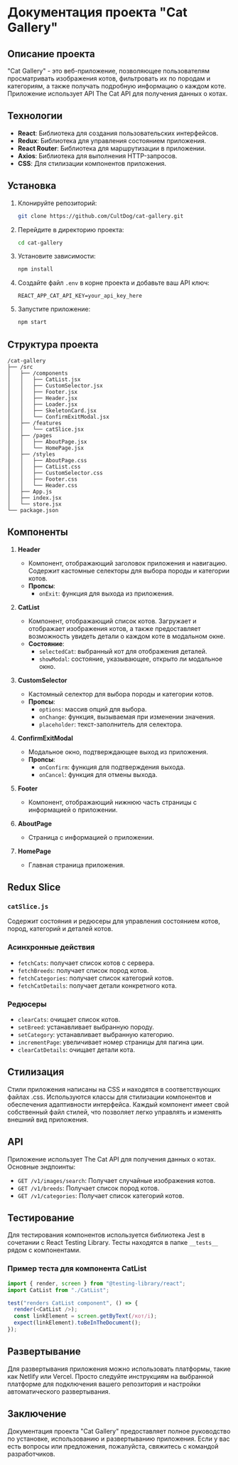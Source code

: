 # Документация проекта "Cat Gallery"

## Описание проекта

"Cat Gallery" - это веб-приложение, позволяющее пользователям просматривать изображения котов, фильтровать их по породам и категориям, а также получать подробную информацию о каждом коте. Приложение использует API The Cat API для получения данных о котах.

## Технологии

- **React**: Библиотека для создания пользовательских интерфейсов.
- **Redux**: Библиотека для управления состоянием приложения.
- **React Router**: Библиотека для маршрутизации в приложении.
- **Axios**: Библиотека для выполнения HTTP-запросов.
- **CSS**: Для стилизации компонентов приложения.

## Установка

1. Клонируйте репозиторий:
   ```bash
   git clone https://github.com/CultDog/cat-gallery.git
   ```
2. Перейдите в директорию проекта:
   ```bash
   cd cat-gallery
   ```
3. Установите зависимости:
   ```bash
   npm install
   ```
4. Создайте файл `.env` в корне проекта и добавьте ваш API ключ:
   ```plaintext
   REACT_APP_CAT_API_KEY=your_api_key_here
   ```
5. Запустите приложение:
   ```bash
   npm start
   ```

## Структура проекта

```plaintext
/cat-gallery
├── /src
│   ├── /components
│   │   ├── CatList.jsx
│   │   ├── CustomSelector.jsx
│   │   ├── Footer.jsx
│   │   ├── Header.jsx
│   │   ├── Loader.jsx
│   │   ├── SkeletonCard.jsx
│   │   └── ConfirmExitModal.jsx
│   ├── /features
│   │   └── catSlice.jsx
│   ├── /pages
│   │   ├── AboutPage.jsx
│   │   └── HomePage.jsx
│   ├── /styles
│   │   ├── AboutPage.css
│   │   ├── CatList.css
│   │   ├── CustomSelector.css
│   │   ├── Footer.css
│   │   └── Header.css
│   ├── App.js
│   ├── index.jsx
│   └── store.jsx
└── package.json
```

## Компоненты

1. **Header**

   - Компонент, отображающий заголовок приложения и навигацию. Содержит кастомные селекторы для выбора породы и категории котов.
   - **Пропсы**:
     - `onExit`: функция для выхода из приложения.

2. **CatList**

   - Компонент, отображающий список котов. Загружает и отображает изображения котов, а также предоставляет возможность увидеть детали о каждом коте в модальном окне.
   - **Состояние**:
     - `selectedCat`: выбранный кот для отображения деталей.
     - `showModal`: состояние, указывающее, открыто ли модальное окно.

3. **CustomSelector**

   - Кастомный селектор для выбора породы и категории котов.
   - **Пропсы**:
     - `options`: массив опций для выбора.
     - `onChange`: функция, вызываемая при изменении значения.
     - `placeholder`: текст-заполнитель для селектора.

4. **ConfirmExitModal**

   - Модальное окно, подтверждающее выход из приложения.
   - **Пропсы**:
     - `onConfirm`: функция для подтверждения выхода.
     - `onCancel`: функция для отмены выхода.

5. **Footer**

   - Компонент, отображающий нижнюю часть страницы с информацией о приложении.

6. **AboutPage**

   - Страница с информацией о приложении.

7. **HomePage**
   - Главная страница приложения.

## Redux Slice

### `catSlice.js`

Содержит состояния и редюсеры для управления состоянием котов, пород, категорий и деталей котов.

### Асинхронные действия

- `fetchCats`: получает список котов с сервера.
- `fetchBreeds`: получает список пород котов.
- `fetchCategories`: получает список категорий котов.
- `fetchCatDetails`: получает детали конкретного кота.

### Редюсеры

- `clearCats`: очищает список котов.
- `setBreed`: устанавливает выбранную породу.
- `setCategory`: устанавливает выбранную категорию.
- `incrementPage`: увеличивает номер страницы для пагина ции.
- `clearCatDetails`: очищает детали кота.

## Стилизация

Стили приложения написаны на CSS и находятся в соответствующих файлах .css. Используются классы для стилизации компонентов и обеспечения адаптивности интерфейса. Каждый компонент имеет свой собственный файл стилей, что позволяет легко управлять и изменять внешний вид приложения.

## API

Приложение использует The Cat API для получения данных о котах. Основные эндпоинты:

- `GET /v1/images/search`: Получает случайные изображения котов.
- `GET /v1/breeds`: Получает список пород котов.
- `GET /v1/categories`: Получает список категорий котов.

## Тестирование

Для тестирования компонентов используется библиотека Jest в сочетании с React Testing Library. Тесты находятся в папке `__tests__` рядом с компонентами.

### Пример теста для компонента CatList

```javascript
import { render, screen } from "@testing-library/react";
import CatList from "./CatList";

test("renders CatList component", () => {
  render(<CatList />);
  const linkElement = screen.getByText(/кот/i);
  expect(linkElement).toBeInTheDocument();
});
```

## Развертывание

Для развертывания приложения можно использовать платформы, такие как Netlify или Vercel. Просто следуйте инструкциям на выбранной платформе для подключения вашего репозитория и настройки автоматического развертывания.

## Заключение

Документация проекта "Cat Gallery" предоставляет полное руководство по установке, использованию и развертыванию приложения. Если у вас есть вопросы или предложения, пожалуйста, свяжитесь с командой разработчиков.

